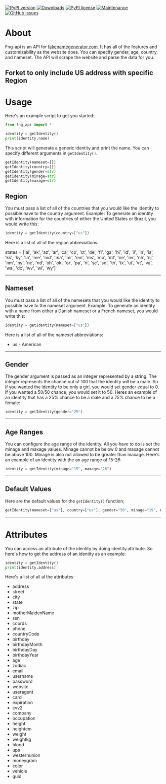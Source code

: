 [![PyPI version](https://badge.fury.io/py/fng-api.svg)](https://badge.fury.io/py/fng-api)
[![Downloads](https://pepy.tech/badge/fng-api)](https://pepy.tech/project/fng-api)
[![PyPI license](https://img.shields.io/pypi/l/fng-api.svg)](https://pypi.python.org/pypi/fng-api/)
[![Maintenance](https://img.shields.io/badge/Maintained%3F-no-red.svg)](https://GitHub.com/TabulateJarl8/fng_api/graphs/commit-activity)
[![GitHub issues](https://img.shields.io/github/issues/TabulateJarl8/fng_api.svg)](https://GitHub.com/TabulateJarl8/fng_api/issues/)


# About
Fng-api is an API for [fakenamegenerator.com](https://fakenamegenerator.com). It has all of the features and customizability as the website does. You can specify gender, age, country, and nameset. The API will scrape the website and parse the data for you.

Forket to only include US address with specific Region
----

# Usage
Here's an example script to get you started:

```python
from fng_api import *

identity = getIdentity()
print(identity.name)
```

This script will generate a generic identity and print the name. You can specify different arguments in `getIdentity()`. 

```python
getIdentity(nameset=[])
getIdentity(country=[])
getIdentity(gender=str)
getIdentity(minage=str)
getIdentity(maxage=str)
```

## Region
You must pass a list of all of the countries that you would like the identity to possible have to the country argument. Example: 
To generate an identity with information for the countries of either the United States or Brazil, you would write this:

```python
identity = getIdentity(country=["us"])
```

Here is a list of all of the region abbreviations:

states = ['al', 'ak', 'az', 'ar', 'ca', 'co', 'ct', 'de', 'fl', 'ga', 'hi', 'id', 'il', 'in', 'ia', 'ks', 'ky', 'la', 'me', 'md', 'ma', 'mi', 'mn', 'ms', 'mo', 'mt', 'ne', 'nv', 'nh', 'nj', 'nm', 'ny', 'nc', 'nd', 'oh', 'ok', 'or', 'pa', 'ri', 'sc', 'sd', 'tn', 'tx', 'ut', 'vt', 'va', 'wa', 'dc', 'wv', 'wi', 'wy']

----

## Nameset
You must pass a list of all of the namesets that you would like the identity to possible have to the nameset argument. Example: 
To generate an identity with a name from either a Danish nameset or a French nameset, you would write this:

```python
identity = getIdentity(nameset=["us"])
```
Here is a list of all of the nameset abbreviations:

- us - American

----

## Gender
The gender argument is passed as an integer represented by a string. The integer represents the chance out of 100 that the identity will be a male. So if you wanted the identity to be only a girl, you would set gender equal to 0. If you wanted a 50/50 chance, you would set it to 50. Heres an example of an identity that has a 25% chance to be a male and a 75% chance to be a female:

```python
identity = getIdentity(gender="25")
```

----

## Age Ranges
You can configure the age range of the identity. All you have to do is set the minage and maxage values. Minage cannot be below 0 and maxage cannot be above 100. Minage is also not allowed to be greater than maxage. Here's an example of an identity with the an age range of 15-26:

```python
identity = getIdentity(minage="15", maxage="26")
```

----

## Default Values
Here are the default values for the `getIdentity()` function;

```python
getIdentity(nameset=["us"], country=["us"], gender="50", minage="19", maxage="85")
```

----

# Attributes

You can access an attribute of the identity by doing identity.attribute. So here's how to get the address of an identity as an example:

```python
identity = getIdentity()
print(identity.address)
```

Here's a list of all al the attributes:

- address
- street
- city
- state
- zip
- motherMaidenName
- ssn
- coords
- phone
- countryCode
- birthday
- birthdayMonth
- birthdayDay
- birthdayYear
- age
- zodiac
- email
- username
- password
- website
- useragent
- card
- expiration
- cvv2
- company
- occupation
- height
- heightcm
- weight
- weightkg
- blood
- ups
- westernunion
- moneygram
- color
- vehicle
- guid
